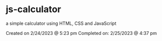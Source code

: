 # js-calculator
a simple calculator using HTML, CSS and JavaScript

Created on 2/24/2023 @ 5:23 pm 
Completed on: 2/25/2023 @ 4:37 pm
